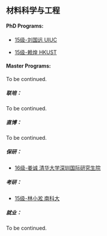 ## 材料科学与工程

#### PhD Programs:

- [15级-刘国远 UIUC](grad-application/materials-science-and-engineering/[US]-15-liuguoyuan.md)

- [15级-赖煌 HKUST](grad-application/materials-science-and-engineering/[HK]-15-laihuang.md)

#### Master Programs:

To be continued.

##### 联培：

To be continued.

##### 直博：

To be continued.

##### 保研：

* [16级-姜诚 清华大学深圳国际研究生院](grad-application/materials-science-and-engineering/[CN]-16-jiangcheng.md)

##### 考研：

- [15级-林小淞 南科大](grad-application/materials-science-and-engineering/[CN]-15-linxiaosong.md)

##### 就业：

To be continued.
